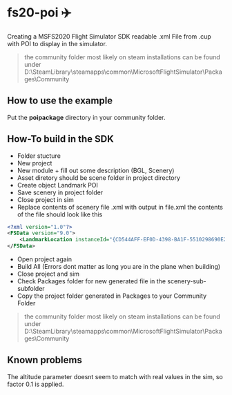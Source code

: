 # fs20-poi :airplane:
Creating a MSFS2020 Flight Simulator SDK readable .xml File from .cup with POI to display in the simulator.
> the community folder most likely on steam installations can be found under D:\SteamLibrary\steamapps\common\MicrosoftFlightSimulator\Packages\Community
## How to use the example
Put the **poipackage** directory in your community folder.
## How-To build in the SDK
- Folder stucture
- New project
- New module + fill out some description (BGL, Scenery)
- Asset diretory should be scene folder in project directory
- Create object Landmark POI
- Save scenery in project folder
- Close project in sim
- Replace contents of scenery file .xml with output in file.xml
the contents of the file should look like this
```xml
<?xml version="1.0"?>
<FSData version="9.0">
	<LandmarkLocation instanceId="{CD544AFF-EF0D-4398-BA1F-5510298690E2}" type="POI" name="Zugspitzetest" lat="47.42111976520967" lon="10.98492037240454" alt="2913.99726566113532"/>
</FSData>
```
- Open project again
- Build All (Errors dont matter as long you are in the plane when building)
- Close project and sim
- Check Packages folder for new generated file in the scenery-sub-subfolder
- Copy the project folder generated in Packages to your Community Folder
> the community folder most likely on steam installations can be found under D:\SteamLibrary\steamapps\common\MicrosoftFlightSimulator\Packages\Community

## Known problems
The altitude parameter doesnt seem to match with real values in the sim, so factor 0.1 is applied.
